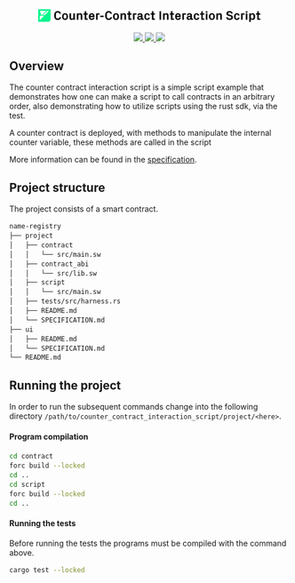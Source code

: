 <p align="center">
    <picture>
        <source media="(prefers-color-scheme: dark)" srcset=".docs/cc-interaction-script-logo-dark-theme.png">
        <img alt="SwayApps CC Interaction Script Logo" width="400px" src=".docs/cc-interaction-script-logo-light-theme.png">
    </picture>
</p>

<p align="center">
    <a href="https://crates.io/crates/forc/0.40.1" alt="forc">
        <img src="https://img.shields.io/badge/forc-v0.40.1-orange" />
    </a>
    <a href="https://crates.io/crates/fuel-core/0.17.9" alt="fuel-core">
        <img src="https://img.shields.io/badge/fuel--core-v0.17.9-yellow" />
    </a>
    <a href="https://crates.io/crates/fuels/0.43.0" alt="forc">
        <img src="https://img.shields.io/badge/fuels-v0.43.0-blue" />
    </a>
</p>

## Overview

The counter contract interaction script is a simple script example that demonstrates how one can make a script to call contracts in an arbitrary order, also demonstrating how to utilize scripts using the rust sdk, via the test.

A counter contract is deployed, with methods to manipulate the internal counter variable, these methods are called in the script

More information can be found in the [specification](./project/SPECIFICATION.md).

## Project structure

The project consists of a smart contract.

<!--Only show most important files e.g. script to run, build etc.-->

```sh
name-registry
├── project
│   ├── contract
│   │   └── src/main.sw
│   ├── contract_abi
│   │   └── src/lib.sw
│   ├── script
│   │   └── src/main.sw
│   ├── tests/src/harness.rs
│   ├── README.md
│   └── SPECIFICATION.md
├── ui
│   ├── README.md
│   └── SPECIFICATION.md
└── README.md
```

## Running the project

In order to run the subsequent commands change into the following directory `/path/to/counter_contract_interaction_script/project/<here>`.

#### Program compilation

```bash
cd contract
forc build --locked
cd ..
cd script
forc build --locked
cd ..
```

#### Running the tests

Before running the tests the programs must be compiled with the command above.

```bash
cargo test --locked
```
